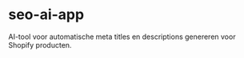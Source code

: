 # seo-ai-app
AI-tool voor automatische meta titles en descriptions genereren voor Shopify producten.
